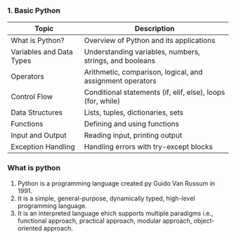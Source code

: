 ### 1. Basic Python

| Topic                  | Description                                               |
|------------------------|-----------------------------------------------------------|
| What is Python?         | Overview of Python and its applications                   |
| Variables and Data Types| Understanding variables, numbers, strings, and booleans   |
| Operators              | Arithmetic, comparison, logical, and assignment operators |
| Control Flow           | Conditional statements (if, elif, else), loops (for, while)|
| Data Structures        | Lists, tuples, dictionaries, sets                         |
| Functions              | Defining and using functions                              |
| Input and Output       | Reading input, printing output                            |
| Exception Handling     | Handling errors with try-except blocks                    |


### What is python

1) Python is a programming language created py Guido Van Russum in 1991.<br>
2) It is a simple, general-purpose, dynamically typed, high-level programming language.<br>
3) It is an interpreted language ehich supports multiple paradigms i.e., functional approach, practical approach, modular 
approach, object-oriented approach.<br>